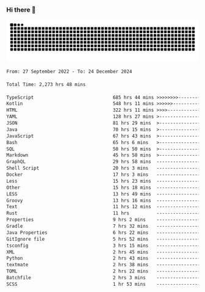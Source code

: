 ### Hi there 👋

<picture>
  <source media="(prefers-color-scheme: dark)" srcset="https://raw.githubusercontent.com/heyline/heyline/output/github-contribution-grid-snake-dark.svg">
  <source media="(prefers-color-scheme: light)" srcset="https://raw.githubusercontent.com/heyline/heyline/output/github-contribution-grid-snake.svg">
  <img alt="github contribution grid snake animation" src="https://raw.githubusercontent.com/heyline/heyline/output/github-contribution-grid-snake.svg">
</picture>

<!--START_SECTION:waka-->

```txt
From: 27 September 2022 - To: 24 December 2024

Total Time: 2,273 hrs 48 mins

TypeScript                             685 hrs 44 mins >>>>>>>>-----------------   30.16 %
Kotlin                                 548 hrs 11 mins >>>>>>-------------------   24.11 %
HTML                                   322 hrs 11 mins >>>>---------------------   14.17 %
YAML                                   128 hrs 27 mins >------------------------   05.65 %
JSON                                   81 hrs 29 mins  >------------------------   03.58 %
Java                                   70 hrs 15 mins  >------------------------   03.09 %
JavaScript                             67 hrs 43 mins  >------------------------   02.98 %
Bash                                   65 hrs 6 mins   >------------------------   02.86 %
SQL                                    50 hrs 50 mins  >------------------------   02.24 %
Markdown                               45 hrs 58 mins  >------------------------   02.02 %
GraphQL                                29 hrs 58 mins  -------------------------   01.32 %
Shell Script                           20 hrs 3 mins   -------------------------   00.88 %
Docker                                 17 hrs 3 mins   -------------------------   00.75 %
Less                                   15 hrs 23 mins  -------------------------   00.68 %
Other                                  15 hrs 18 mins  -------------------------   00.67 %
LESS                                   13 hrs 49 mins  -------------------------   00.61 %
Groovy                                 13 hrs 16 mins  -------------------------   00.58 %
Text                                   11 hrs 12 mins  -------------------------   00.49 %
Rust                                   11 hrs          -------------------------   00.48 %
Properties                             9 hrs 2 mins    -------------------------   00.40 %
Gradle                                 7 hrs 32 mins   -------------------------   00.33 %
Java Properties                        6 hrs 22 mins   -------------------------   00.28 %
GitIgnore file                         5 hrs 52 mins   -------------------------   00.26 %
tsconfig                               3 hrs 15 mins   -------------------------   00.14 %
XML                                    2 hrs 45 mins   -------------------------   00.12 %
Python                                 2 hrs 43 mins   -------------------------   00.12 %
textmate                               2 hrs 38 mins   -------------------------   00.12 %
TOML                                   2 hrs 22 mins   -------------------------   00.10 %
Batchfile                              2 hrs 3 mins    -------------------------   00.09 %
SCSS                                   1 hr 53 mins    -------------------------   00.08 %
```

<!--END_SECTION:waka-->


